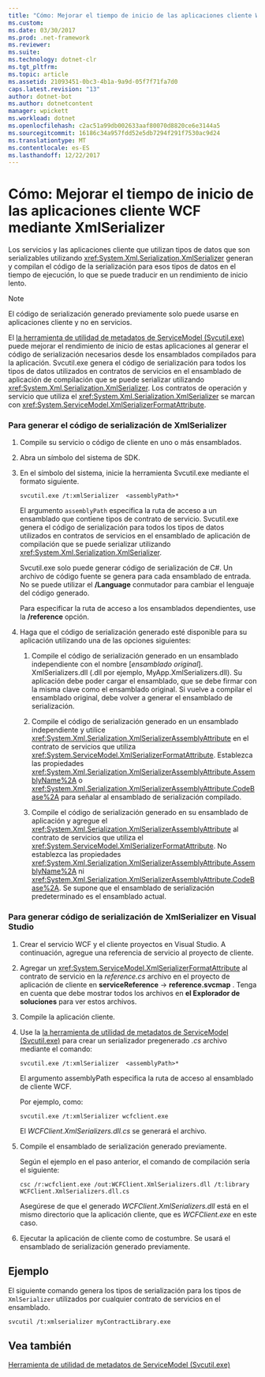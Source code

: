 ```yaml
---
title: "Cómo: Mejorar el tiempo de inicio de las aplicaciones cliente WCF mediante XmlSerializer"
ms.custom: 
ms.date: 03/30/2017
ms.prod: .net-framework
ms.reviewer: 
ms.suite: 
ms.technology: dotnet-clr
ms.tgt_pltfrm: 
ms.topic: article
ms.assetid: 21093451-0bc3-4b1a-9a9d-05f7f71fa7d0
caps.latest.revision: "13"
author: dotnet-bot
ms.author: dotnetcontent
manager: wpickett
ms.workload: dotnet
ms.openlocfilehash: c2ac51a99db002633aaf80070d8820ce6e3144a5
ms.sourcegitcommit: 16186c34a957fdd52e5db7294f291f7530ac9d24
ms.translationtype: MT
ms.contentlocale: es-ES
ms.lasthandoff: 12/22/2017
---
```

# <a name="how-to-improve-the-startup-time-of-wcf-client-applications-using-the-xmlserializer"></a>Cómo: Mejorar el tiempo de inicio de las aplicaciones cliente WCF mediante XmlSerializer
Los servicios y las aplicaciones cliente que utilizan tipos de datos que son serializables utilizando <xref:System.Xml.Serialization.XmlSerializer> generan y compilan el código de la serialización para esos tipos de datos en el tiempo de ejecución, lo que se puede traducir en un rendimiento de inicio lento.  
  
> [!NOTE]
>  El código de serialización generado previamente solo puede usarse en aplicaciones cliente y no en servicios.  
  
 El [la herramienta de utilidad de metadatos de ServiceModel (Svcutil.exe)](../../../../docs/framework/wcf/servicemodel-metadata-utility-tool-svcutil-exe.md) puede mejorar el rendimiento de inicio de estas aplicaciones al generar el código de serialización necesarios desde los ensamblados compilados para la aplicación. Svcutil.exe genera el código de serialización para todos los tipos de datos utilizados en contratos de servicios en el ensamblado de aplicación de compilación que se puede serializar utilizando <xref:System.Xml.Serialization.XmlSerializer>. Los contratos de operación y servicio que utiliza el <xref:System.Xml.Serialization.XmlSerializer> se marcan con <xref:System.ServiceModel.XmlSerializerFormatAttribute>.  
  
### <a name="to-generate-xmlserializer-serialization-code"></a>Para generar el código de serialización de XmlSerializer  
  
1.  Compile su servicio o código de cliente en uno o más ensamblados.  
  
2.  Abra un símbolo del sistema de SDK.  
  
3.  En el símbolo del sistema, inicie la herramienta Svcutil.exe mediante el formato siguiente.  
  
    ```  
    svcutil.exe /t:xmlSerializer  <assemblyPath>*  
    ```  
  
     El argumento `assemblyPath` especifica la ruta de acceso a un ensamblado que contiene tipos de contrato de servicio. Svcutil.exe genera el código de serialización para todos los tipos de datos utilizados en contratos de servicios en el ensamblado de aplicación de compilación que se puede serializar utilizando <xref:System.Xml.Serialization.XmlSerializer>.  
  
     Svcutil.exe solo puede generar código de serialización de C#. Un archivo de código fuente se genera para cada ensamblado de entrada. No se puede utilizar el **/Language** conmutador para cambiar el lenguaje del código generado.  
  
     Para especificar la ruta de acceso a los ensamblados dependientes, use la **/reference** opción.  
  
4.  Haga que el código de serialización generado esté disponible para su aplicación utilizando una de las opciones siguientes:  
  
    1.  Compile el código de serialización generado en un ensamblado independiente con el nombre [*ensamblado original*]. XmlSerializers.dll (.dll por ejemplo, MyApp.XmlSerializers.dll). Su aplicación debe poder cargar el ensamblado, que se debe firmar con la misma clave como el ensamblado original. Si vuelve a compilar el ensamblado original, debe volver a generar el ensamblado de serialización.  
  
    2.  Compile el código de serialización generado en un ensamblado independiente y utilice <xref:System.Xml.Serialization.XmlSerializerAssemblyAttribute> en el contrato de servicios que utiliza <xref:System.ServiceModel.XmlSerializerFormatAttribute>. Establezca las propiedades <xref:System.Xml.Serialization.XmlSerializerAssemblyAttribute.AssemblyName%2A> o <xref:System.Xml.Serialization.XmlSerializerAssemblyAttribute.CodeBase%2A> para señalar al ensamblado de serialización compilado.  
  
    3.  Compile el código de serialización generado en su ensamblado de aplicación y agregue el <xref:System.Xml.Serialization.XmlSerializerAssemblyAttribute> al contrato de servicios que utiliza el <xref:System.ServiceModel.XmlSerializerFormatAttribute>. No establezca las propiedades <xref:System.Xml.Serialization.XmlSerializerAssemblyAttribute.AssemblyName%2A> ni <xref:System.Xml.Serialization.XmlSerializerAssemblyAttribute.CodeBase%2A>. Se supone que el ensamblado de serialización predeterminado es el ensamblado actual.  
  
### <a name="to-generate-xmlserializer-serialization-code-in-visual-studio"></a>Para generar código de serialización de XmlSerializer en Visual Studio  
  
1.  Crear el servicio WCF y el cliente proyectos en Visual Studio. A continuación, agregue una referencia de servicio al proyecto de cliente.  
  
2.  Agregar un <xref:System.ServiceModel.XmlSerializerFormatAttribute> al contrato de servicio en la *reference.cs* archivo en el proyecto de aplicación de cliente en **serviceReference** -> **reference.svcmap** . Tenga en cuenta que debe mostrar todos los archivos en **el Explorador de soluciones** para ver estos archivos.  
  
3.  Compile la aplicación cliente.  
  
4.  Use la [la herramienta de utilidad de metadatos de ServiceModel (Svcutil.exe)](../../../../docs/framework/wcf/servicemodel-metadata-utility-tool-svcutil-exe.md) para crear un serializador pregenerado *.cs* archivo mediante el comando:  
  
    ```  
    svcutil.exe /t:xmlSerializer  <assemblyPath>*  
    ```  
  
     El argumento assemblyPath especifica la ruta de acceso al ensamblado de cliente WCF.  
  
     Por ejemplo, como:  
  
    ```  
    svcutil.exe /t:xmlSerializer wcfclient.exe  
    ```  
  
     El *WCFClient.XmlSerializers.dll.cs* se generará el archivo.  
  
5.  Compile el ensamblado de serialización generado previamente.  
  
     Según el ejemplo en el paso anterior, el comando de compilación sería el siguiente:  
  
    ```  
    csc /r:wcfclient.exe /out:WCFClient.XmlSerializers.dll /t:library WCFClient.XmlSerializers.dll.cs  
    ```  
  
     Asegúrese de que el generado *WCFClient.XmlSerializers.dll* está en el mismo directorio que la aplicación cliente, que es *WCFClient.exe* en este caso.  
  
6.  Ejecutar la aplicación de cliente como de costumbre. Se usará el ensamblado de serialización generado previamente.  
  
## <a name="example"></a>Ejemplo  
 El siguiente comando genera los tipos de serialización para los tipos de `XmlSerializer` utilizados por cualquier contrato de servicios en el ensamblado.  
  
```  
svcutil /t:xmlserializer myContractLibrary.exe  
```  
  
## <a name="see-also"></a>Vea también  
 [Herramienta de utilidad de metadatos de ServiceModel (Svcutil.exe)](../../../../docs/framework/wcf/servicemodel-metadata-utility-tool-svcutil-exe.md)
